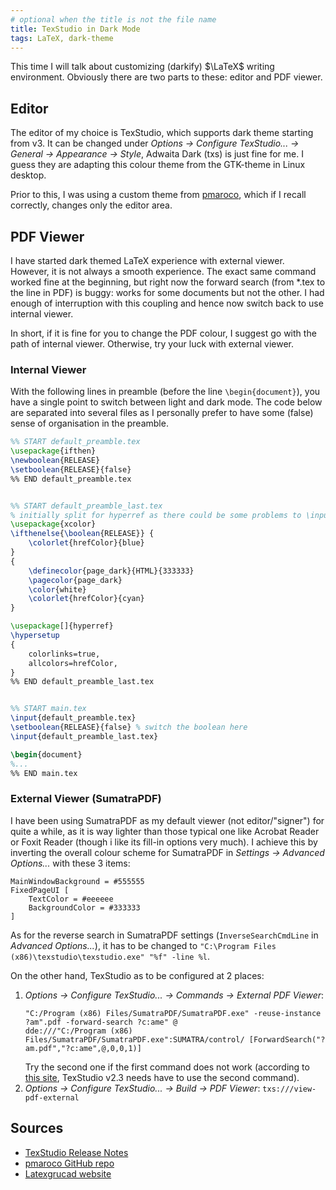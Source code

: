 ```yaml
---
# optional when the title is not the file name
title: TexStudio in Dark Mode
tags: LaTeX, dark-theme
---
```


This time I will talk about customizing (darkify) $\LaTeX$ writing environment.
Obviously there are two parts to these: editor and PDF viewer.

## Editor
The editor of my choice is TexStudio, which supports dark theme starting from v3.
It can be changed under _Options -> Configure TexStudio... -> General -> Appearance -> Style_, Adwaita Dark (txs) is just fine for me.
I guess they are adapting this colour theme from the GTK-theme in Linux desktop.

Prior to this, I was using a custom theme from [pmaroco][custom texstudio dark], which if I recall correctly, changes only the editor area.

## PDF Viewer
I have started dark themed LaTeX experience with external viewer.
However, it is not always a smooth experience. The exact same command worked fine at the beginning, but right now the forward search (from *.tex to the line in PDF) is buggy: works for some documents but not the other.
I had enough of interruption with this coupling and hence now switch back to use internal viewer.

In short, if it is fine for you to change the PDF colour, I suggest go with the path of internal viewer.
Otherwise, try your luck with external viewer.

### Internal Viewer
With the following lines in preamble (before the line `\begin{document}`), 
you have a single point to switch between light and dark mode.
The code below are separated into several files as I personally prefer to have some (false) sense of organisation in the preamble.
```tex
%% START default_preamble.tex
\usepackage{ifthen}
\newboolean{RELEASE}
\setboolean{RELEASE}{false}
%% END default_preamble.tex


%% START default_preamble_last.tex
% initially split for hyperref as there could be some problems to \input them too early
\usepackage{xcolor}
\ifthenelse{\boolean{RELEASE}} {
	\colorlet{hrefColor}{blue}
}
{
	\definecolor{page_dark}{HTML}{333333}
	\pagecolor{page_dark}
	\color{white}
	\colorlet{hrefColor}{cyan}
}

\usepackage[]{hyperref}
\hypersetup
{
	colorlinks=true,
	allcolors=hrefColor, 
}
%% END default_preamble_last.tex


%% START main.tex
\input{default_preamble.tex}
\setboolean{RELEASE}{false} % switch the boolean here
\input{default_preamble_last.tex}

\begin{document}
%...
%% END main.tex
```

### External Viewer (SumatraPDF)
I have been using SumatraPDF as my default viewer (not editor/"signer") for quite a while, as it is way lighter than those typical one like Acrobat Reader or Foxit Reader (though i like its fill-in options very much).
I achieve this by inverting the overall colour scheme for SumatraPDF in _Settings -> Advanced Options..._ with these 3 items:
```
MainWindowBackground = #555555
FixedPageUI [
	TextColor = #eeeeee
	BackgroundColor = #333333
]
```
As for the reverse search in SumatraPDF settings (`InverseSearchCmdLine` in _Advanced Options..._), it has to be changed to 
`"C:\Program Files (x86)\texstudio\texstudio.exe" "%f" -line %l`.

On the other hand, TexStudio as to be configured at 2 places:
1. _Options -> Configure TexStudio... -> Commands -> External PDF Viewer_: 
    ```
    "C:/Program (x86) Files/SumatraPDF/SumatraPDF.exe" -reuse-instance ?am".pdf -forward-search ?c:ame" @
    dde:///"C:/Program (x86) Files/SumatraPDF/SumatraPDF.exe":SUMATRA/control/ [ForwardSearch("?am.pdf","?c:ame",@,0,0,1)]
    ```
    Try the second one if the first command does not work (according to [this site][forward search command], TexStudio v2.3 needs have to use the second command).
2. _Options -> Configure TexStudio... -> Build -> PDF Viewer_: `txs:///view-pdf-external`


## Sources
- [TexStudio Release Notes][texstudio release notes]
- [pmaroco GitHub repo][custom texstudio dark]
- [Latexgrucad website][forward search command]


[forward search command]: https://sites.google.com/site/latexgrucad/tex-studio
[custom texstudio dark]: https://github.com/pmaroco/dark-texstudio
[texstudio release notes]: https://github.com/texstudio-org/texstudio/blob/master/utilities/manual/CHANGELOG.txt

